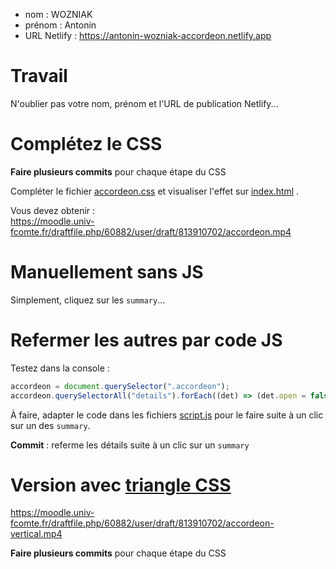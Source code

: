 - nom : WOZNIAK
- prénom : Antonin
- URL Netlify : https://antonin-wozniak-accordeon.netlify.app

# Travail

N'oublier pas votre nom, prénom et l'URL de publication Netlify...

# Complétez le CSS

**Faire plusieurs commits** pour chaque étape du CSS

Compléter le fichier [accordeon.css](/src/css/components/accordeon.css) et visualiser l'effet sur [index.html](/index.html) .

Vous devez obtenir :\
https://moodle.univ-fcomte.fr/draftfile.php/60882/user/draft/813910702/accordeon.mp4

# Manuellement sans JS

Simplement, cliquez sur les `summary`...

# Refermer les autres par code JS

Testez dans la console :

```js
accordeon = document.querySelector(".accordeon");
accordeon.querySelectorAll("details").forEach((det) => (det.open = false));
```

À faire, adapter le code dans les fichiers [script.js](/src/js/script.js) pour le faire suite à un clic sur un des `summary`.

**Commit** : referme les détails suite à un clic sur un `summary`

# Version avec [triangle CSS](https://css-tricks.com/snippets/css/css-triangle/)

https://moodle.univ-fcomte.fr/draftfile.php/60882/user/draft/813910702/accordeon-vertical.mp4

**Faire plusieurs commits** pour chaque étape du CSS
